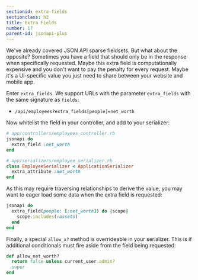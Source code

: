 ```yaml
---
sectionid: extra-fields
sectionclass: h2
title: Extra Fields
number: 17
parent-id: jsonapi-plus
---
```


We've already covered JSON API sparse fieldsets. But what about the
opposite? Sometimes you have a field that should only be in the response
when specifically requested. Maybe this extra field is computationally
expensive and you don't want to pay the penalty for every request. Maybe
it's a UI-specific value you just need to share between your website and
mobile app.

Enter `extra_fields`. We support URLs with the parameter `extra_fields`
with the same signature as `fields`:

* `/api/employees?extra_fields[people]=net_worth`

Now whitelist the field in your controller, and add to your serializer:

```ruby
# app/controllers/employees_controller.rb
jsonapi do
  extra_field :net_worth
end

# app/serializers/employee_serializer.rb
class EmployeeSerializer < ApplicationSerializer
  extra_attribute :net_worth
end
```

As this may require traversing relationships to derive the value, you
may want to eager load some data when the extra field is requested:

```ruby
jsonapi do
  extra_field(people: [:net_worth]) do |scope|
    scope.includes(:assets)
  end
end
```

Finally, a special `allow_x?` method is overrideable in your serializer.
This is if additional conditionals must fire aside from the field being
requested:

```ruby
def allow_net_worth?
  return false unless current_user.admin?
  super
end
```
